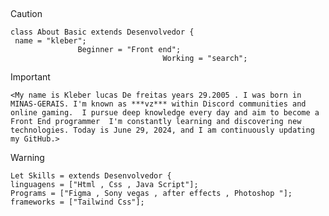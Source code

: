 ##

> [!CAUTION]
> ```
> class About Basic extends Desenvolvedor {
 >  name = "kleber";
>                Beginner = "Front end";
>                                   Working = "search";


> [!IMPORTANT]
> 
> `<My name is Kleber lucas De freitas years 29.2005 . I was born in MINAS-GERAIS.
> I'm known as ***vz*** within Discord communities and online gaming.  I pursue deep knowledge every day and aim
> to become a Front End programmer  I'm constantly learning and discovering new technologies.
> Today is June 29, 2024, and I am continuously updating my GitHub.>`

> [!WARNING]
> ```
> Let Skills = extends Desenvolvedor {
> linguagens = ["Html , Css , Java Script"];
> Programs = ["Figma , Sony vegas , after effects , Photoshop "];
> frameworks = ["Tailwind Css"];


##

